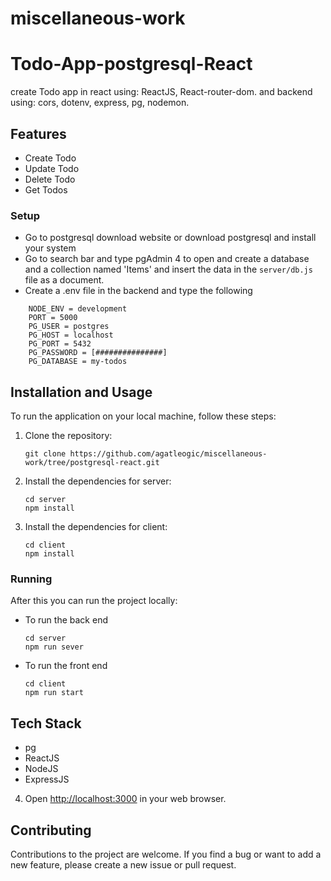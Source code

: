 # miscellaneous-work

# Todo-App-postgresql-React
create Todo app in react using: ReactJS, React-router-dom.
and backend using: cors, dotenv, express, pg, nodemon.

## Features

- Create Todo
- Update Todo
- Delete Todo
- Get Todos

### Setup
- Go to postgresql download website or download postgresql and install your system
- Go to search bar and type pgAdmin 4 to open and create a database and a collection named 'Items' and insert the data in the <code>server/db.js</code> file as a document.
- Create a .env file in the backend and type the following

```
    NODE_ENV = development
    PORT = 5000
    PG_USER = postgres
    PG_HOST = localhost
    PG_PORT = 5432
    PG_PASSWORD = [###############]
    PG_DATABASE = my-todos
```

## Installation and Usage

To run the application on your local machine, follow these steps:

1. Clone the repository:

   ```
   git clone https://github.com/agatleogic/miscellaneous-work/tree/postgresql-react.git
   ```

2. Install the dependencies for server:

   ```
   cd server
   npm install
   ```
3. Install the dependencies for client:

   ```
   cd client
   npm install
   ```
  
### Running

After this you can run the project locally:

- To run the back end

   ```
   cd server
   npm run sever
   ```
- To run the front end

   ```
   cd client
   npm run start
   ```

## Tech Stack
- pg
- ReactJS
- NodeJS
- ExpressJS

4. Open [http://localhost:3000](http://localhost:3000) in your web browser.

## Contributing

Contributions to the project are welcome. If you find a bug or want to add a new feature, please create a new issue or pull request.
